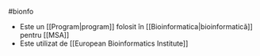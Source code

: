 #bionfo 
- Este un [[Program|program]] folosit în [[Bioinformatica|bioinformatică]] pentru [[MSA]] 
- Este utilizat de [[European Bioinformatics Institute]]